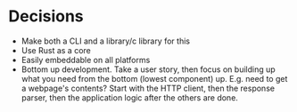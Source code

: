 # Decisions
- Make both a CLI and a library/c library for this
- Use Rust as a core
- Easily embeddable on all platforms
- Bottom up development. Take a user story, then focus on building up what you need from the bottom (lowest component) up. E.g. need to get a webpage's contents? Start with the HTTP client, then the response parser, then the application logic after the others are done.